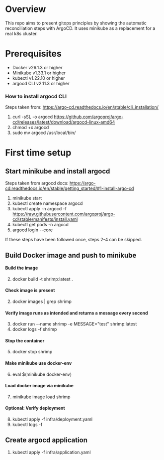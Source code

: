 # Overview

This repo aims to present gitops principles by showing the automatic reconciliation steps with ArgoCD.
It uses minikube as a replacement for a real k8s cluster.

# Prerequisites
- Docker v26.1.3 or higher
- Minikube v1.33.1 or higher
- kubectl v1.22.10 or higher
- argocd CLI v2.11.3 or higher

### How to install argocd CLI

Steps taken from: https://argo-cd.readthedocs.io/en/stable/cli_installation/

1. curl -sSL -o argocd https://github.com/argoproj/argo-cd/releases/latest/download/argocd-linux-amd64
2. chmod +x argocd
3. sudo mv argocd /usr/local/bin/

# First time setup

## Start minikube and install argocd

Steps taken from argocd docs: https://argo-cd.readthedocs.io/en/stable/getting_started/#1-install-argo-cd

1. minikube start
2. kubectl create namespace argocd
3. kubectl apply -n argocd -f https://raw.githubusercontent.com/argoproj/argo-cd/stable/manifests/install.yaml
3. kubectl get pods -n argocd
4. argocd login --core

If these steps have been followed once, steps 2-4 can be skipped.

## Build Docker image and push to minikube

#### Build the image
2. docker build -t shrimp:latest .
#### Check image is present
2. docker images | grep shrimp 
#### Verify image runs as intended and returns a message every second
3. docker run --name shrimp -e MESSAGE="test" shrimp:latest
4. docker logs -f shrimp
#### Stop the container
5. docker stop shrimp
#### Make minikube use docker-env
6. eval $(minikube docker-env)
#### Load docker image via minikube
7. minikube image load shrimp
#### Optional: Verify deployment
8. kubectl apply -f infra/deployment.yaml
9. kubectl logs -f <pod-name>

## Create argocd application

1. kubectl apply -f infra/application.yaml

